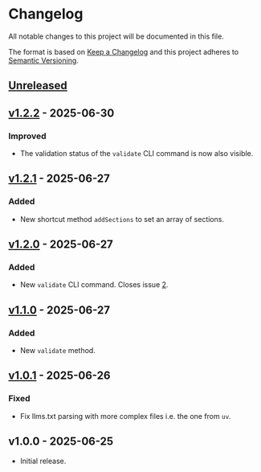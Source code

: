 # Changelog

All notable changes to this project will be documented in this file.

The format is based on [Keep a Changelog](http://keepachangelog.com/) and this project adheres to
[Semantic Versioning](http://semver.org/).

## [Unreleased]

## [v1.2.2] - 2025-06-30

### Improved
- The validation status of the `validate` CLI command is now also visible.

## [v1.2.1] - 2025-06-27

### Added
- New shortcut method `addSections` to set an array of sections.

## [v1.2.0] - 2025-06-27

### Added
- New `validate` CLI command. Closes issue [2](https://github.com/raphaelstolt/llms-txt-php/issues/2).

## [v1.1.0] - 2025-06-27

### Added
- New `validate` method.

## [v1.0.1] - 2025-06-26

### Fixed
- Fix llms.txt parsing with more complex files i.e. the one from `uv`.

## v1.0.0 - 2025-06-25

- Initial release.

[Unreleased]: https://github.com/raphaelstolt/llms-txt-php/compare/v1.2.2...HEAD
[v1.2.2]: https://github.com/raphaelstolt/llms-txt-php/compare/v1.2.1...v1.2.2
[v1.2.1]: https://github.com/raphaelstolt/llms-txt-php/compare/v1.2.0...v1.2.1
[v1.2.0]: https://github.com/raphaelstolt/llms-txt-php/compare/v1.1.0...v1.2.0
[v1.1.0]: https://github.com/raphaelstolt/llms-txt-php/compare/v1.0.1...v1.1.0
[v1.0.1]: https://github.com/raphaelstolt/llms-txt-php/compare/v1.0.0...v1.0.1
